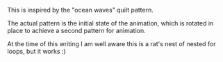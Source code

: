 This is inspired by the "ocean waves" quilt pattern.

The actual pattern is the initial state of the animation, which is rotated in place to achieve a second pattern for animation.

At the time of this writing I am well aware this is a rat's nest of nested for loops, but it works :)
